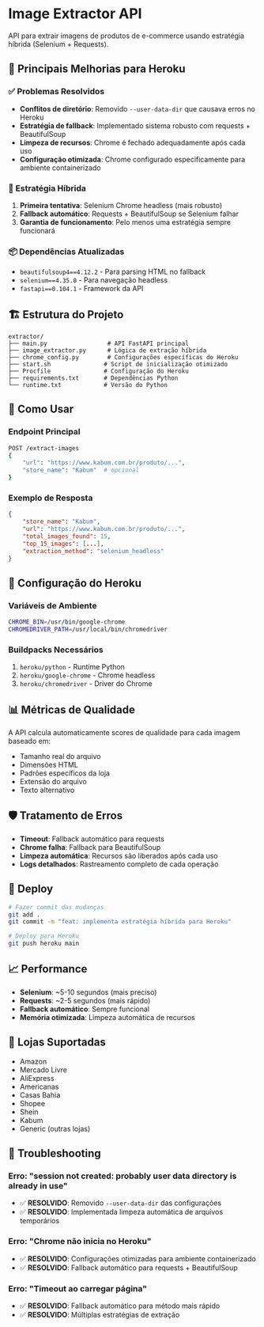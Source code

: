 # Image Extractor API

API para extrair imagens de produtos de e-commerce usando estratégia híbrida (Selenium + Requests).

## 🚀 Principais Melhorias para Heroku

### ✅ Problemas Resolvidos
- **Conflitos de diretório**: Removido `--user-data-dir` que causava erros no Heroku
- **Estratégia de fallback**: Implementado sistema robusto com requests + BeautifulSoup
- **Limpeza de recursos**: Chrome é fechado adequadamente após cada uso
- **Configuração otimizada**: Chrome configurado especificamente para ambiente containerizado

### 🔧 Estratégia Híbrida
1. **Primeira tentativa**: Selenium Chrome headless (mais robusto)
2. **Fallback automático**: Requests + BeautifulSoup se Selenium falhar
3. **Garantia de funcionamento**: Pelo menos uma estratégia sempre funcionará

### 📦 Dependências Atualizadas
- `beautifulsoup4==4.12.2` - Para parsing HTML no fallback
- `selenium==4.35.0` - Para navegação headless
- `fastapi==0.104.1` - Framework da API

## 🏗️ Estrutura do Projeto

```
extractor/
├── main.py                 # API FastAPI principal
├── image_extractor.py      # Lógica de extração híbrida
├── chrome_config.py        # Configurações específicas do Heroku
├── start.sh               # Script de inicialização otimizado
├── Procfile               # Configuração do Heroku
├── requirements.txt       # Dependências Python
└── runtime.txt            # Versão do Python
```

## 🚀 Como Usar

### Endpoint Principal
```bash
POST /extract-images
{
    "url": "https://www.kabum.com.br/produto/...",
    "store_name": "Kabum"  # opcional
}
```

### Exemplo de Resposta
```json
{
    "store_name": "Kabum",
    "url": "https://www.kabum.com.br/produto/...",
    "total_images_found": 15,
    "top_15_images": [...],
    "extraction_method": "selenium_headless"
}
```

## 🔧 Configuração do Heroku

### Variáveis de Ambiente
```bash
CHROME_BIN=/usr/bin/google-chrome
CHROMEDRIVER_PATH=/usr/local/bin/chromedriver
```

### Buildpacks Necessários
1. `heroku/python` - Runtime Python
2. `heroku/google-chrome` - Chrome headless
3. `heroku/chromedriver` - Driver do Chrome

## 📊 Métricas de Qualidade

A API calcula automaticamente scores de qualidade para cada imagem baseado em:
- Tamanho real do arquivo
- Dimensões HTML
- Padrões específicos da loja
- Extensão do arquivo
- Texto alternativo

## 🛡️ Tratamento de Erros

- **Timeout**: Fallback automático para requests
- **Chrome falha**: Fallback para BeautifulSoup
- **Limpeza automática**: Recursos são liberados após cada uso
- **Logs detalhados**: Rastreamento completo de cada operação

## 🔄 Deploy

```bash
# Fazer commit das mudanças
git add .
git commit -m "feat: implementa estratégia híbrida para Heroku"

# Deploy para Heroku
git push heroku main
```

## 📈 Performance

- **Selenium**: ~5-10 segundos (mais preciso)
- **Requests**: ~2-5 segundos (mais rápido)
- **Fallback automático**: Sempre funcional
- **Memória otimizada**: Limpeza automática de recursos

## 🎯 Lojas Suportadas

- Amazon
- Mercado Livre
- AliExpress
- Americanas
- Casas Bahia
- Shopee
- Shein
- Kabum
- Generic (outras lojas)

## 🚨 Troubleshooting

### Erro: "session not created: probably user data directory is already in use"
- ✅ **RESOLVIDO**: Removido `--user-data-dir` das configurações
- ✅ **RESOLVIDO**: Implementada limpeza automática de arquivos temporários

### Erro: "Chrome não inicia no Heroku"
- ✅ **RESOLVIDO**: Configurações otimizadas para ambiente containerizado
- ✅ **RESOLVIDO**: Fallback automático para requests + BeautifulSoup

### Erro: "Timeout ao carregar página"
- ✅ **RESOLVIDO**: Fallback automático para método mais rápido
- ✅ **RESOLVIDO**: Múltiplas estratégias de extração
